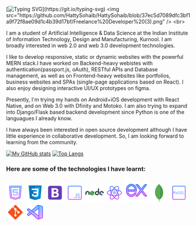 [![Typing SVG](https://readme-typing-svg.demolab.com?font=Outfit&pause=1000&color=0794F7&width=435&lines=Hey+there!+I+am+Sohaib+Aftab.;A+Developer+and+Designer+from+India.)](https://git.io/typing-svg)
<img src="https://github.com/HattySohaib/HattySohaib/blob/37ec5d7089dfc3bf1a9f72f8ae09d1c4b39d17bf/Freelance%20Developer%20(3).png" />
<br>

I am a student of Artificial Intelligence & Data Science at the Indian Institute of Information Technology, Design
and Manufacturing, Kurnool. I am broadly interested in web 2.0 and web 3.0 development technologies. 

I like to develop responsive, static or dynamic websites with the powerful MERN stack.I have worked on Backend-heavy webistes with authentication(passport.js, oAuth), RESTful APIs and Database management, as well as on Frontend-heavy websites like portfolios, business websites and SPAs (single-page applications based on React). I also enjoy designing interactive UI/UX prototypes on figma.

Presently, I'm trying my hands on Android+iOS development with React Native, and on Web 3.0 with Dfinity and Motoko. I am also trying to expand into Django/Flask based backend development since Python is one of the languagues I already know.

I have always been interested in open source development although I have little experience in collaborative development. So, I am looking forward to learning from the community.

[![My GitHub stats](https://github-readme-stats.vercel.app/api?username=hattysohaib&show_icons=true&theme=transparent)](https://github.com/anuraghazra/github-readme-stats)
[![Top Langs](https://github-readme-stats.vercel.app/api/top-langs/?username=hattysohaib&layout=compact&theme=transparent&hide_border=true)](https://github.com/anuraghazra/github-readme-stats)

### Here are some of the technologies I have learnt:

![](https://github.com/HattySohaib/HattySohaib/blob/f996c1ce730089b98552fa48397ce95d63ff8c6f/icons8-html-5-50.png)
![](https://github.com/HattySohaib/HattySohaib/blob/f996c1ce730089b98552fa48397ce95d63ff8c6f/icons8-css3-50.png)
![](https://github.com/HattySohaib/HattySohaib/blob/f996c1ce730089b98552fa48397ce95d63ff8c6f/icons8-bootstrap-50.png)
![](https://github.com/HattySohaib/HattySohaib/blob/f996c1ce730089b98552fa48397ce95d63ff8c6f/icons8-javascript-50.png)
![](https://github.com/HattySohaib/HattySohaib/blob/f996c1ce730089b98552fa48397ce95d63ff8c6f/icons8-nodejs-50.png)
![](https://github.com/HattySohaib/HattySohaib/blob/f996c1ce730089b98552fa48397ce95d63ff8c6f/icons8-react-native-50.png)
![](https://github.com/HattySohaib/HattySohaib/blob/f996c1ce730089b98552fa48397ce95d63ff8c6f/icons8-express-js-64.png)
![](https://github.com/HattySohaib/HattySohaib/blob/f996c1ce730089b98552fa48397ce95d63ff8c6f/icons8-mongodb-a-cross-platform-document-oriented-database-program-50.png)
![](https://github.com/HattySohaib/HattySohaib/blob/f996c1ce730089b98552fa48397ce95d63ff8c6f/icons8-mysql-50.png)
![](https://github.com/HattySohaib/HattySohaib/blob/f996c1ce730089b98552fa48397ce95d63ff8c6f/icons8-git-50.png)
![](https://github.com/HattySohaib/HattySohaib/blob/f996c1ce730089b98552fa48397ce95d63ff8c6f/icons8-visual-studio-code-2019-50.png)


